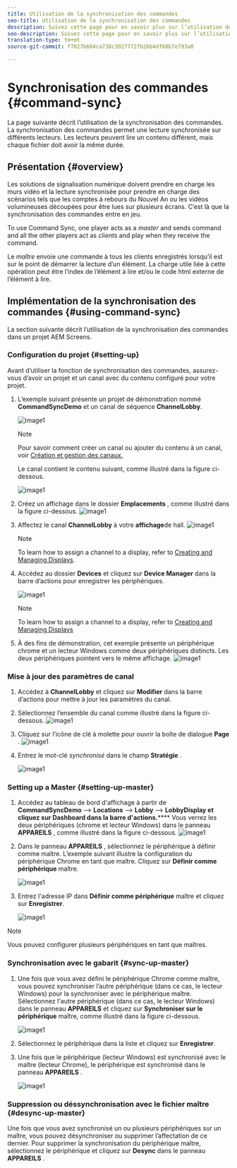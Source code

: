 ```yaml
---
title: Utilisation de la synchronisation des commandes
seo-title: Utilisation de la synchronisation des commandes
description: Suivez cette page pour en savoir plus sur l’utilisation de la synchronisation des commandes.
seo-description: Suivez cette page pour en savoir plus sur l’utilisation de la synchronisation des commandes.
translation-type: tm+mt
source-git-commit: f7827b604ca738c3927772fb26b4df68b7e793a0

---
```



# Synchronisation des commandes {#command-sync}

La page suivante décrit l’utilisation de la synchronisation des commandes. La synchronisation des commandes permet une lecture synchronisée sur différents lecteurs. Les lecteurs peuvent lire un contenu différent, mais chaque fichier doit avoir la même durée.

## Présentation {#overview}

Les solutions de signalisation numérique doivent prendre en charge les murs vidéo et la lecture synchronisée pour prendre en charge des scénarios tels que les comptes à rebours du Nouvel An ou les vidéos volumineuses découpées pour être lues sur plusieurs écrans. C’est là que la synchronisation des commandes entre en jeu.

To use Command Sync, one player acts as a *master* and sends command and all the other players act as *clients* and play when they receive the command.

Le *maître* envoie une commande à tous les clients enregistrés lorsqu’il est sur le point de démarrer la lecture d’un élément. La charge utile liée à cette opération peut être l’index de l’élément à lire et/ou le code html externe de l’élément à lire.

## Implémentation de la synchronisation des commandes {#using-command-sync}

La section suivante décrit l’utilisation de la synchronisation des commandes dans un projet AEM Screens.

### Configuration du projet {#setting-up}

Avant d’utiliser la fonction de synchronisation des commandes, assurez-vous d’avoir un projet et un canal avec du contenu configuré pour votre projet.

1. L’exemple suivant présente un projet de démonstration nommé **CommandSyncDemo** et un canal de séquence **ChannelLobby**.

   ![image1](assets/command-sync/command-sync1.png)

   >[!NOTE]
   >
   >Pour savoir comment créer un canal ou ajouter du contenu à un canal, voir [Création et gestion des canaux.](/help/user-guide/managing-channels.md)

   Le canal contient le contenu suivant, comme illustré dans la figure ci-dessous.

   ![image1](assets/command-sync/command-sync2.png)

1. Créez un affichage dans le dossier **Emplacements** , comme illustré dans la figure ci-dessous.
   ![image1](assets/command-sync/command-sync3.png)

1. Affectez le canal **ChannelLobby** à votre **affichage**de hall.
   ![image1](assets/command-sync/command-sync4.png)

   >[!NOTE]
   >
   >To learn how to assign a channel to a display, refer to [Creating and Managing Displays](/help/user-guide/managing-displays.md).

1. Accédez au dossier **Devices** et cliquez sur **Device Manager** dans la barre d’actions pour enregistrer les périphériques.

   ![image1](assets/command-sync5.png)

   >[!NOTE]
   >
   >To learn how to assign a channel to a display, refer to [Creating and Managing Displays](/help/user-guide/managing-displays.md)

1. À des fins de démonstration, cet exemple présente un périphérique chrome et un lecteur Windows comme deux périphériques distincts. Les deux périphériques pointent vers le même affichage.
   ![image1](assets/command-sync6.png)

### Mise à jour des paramètres de canal

1. Accédez à **ChannelLobby** et cliquez sur **Modifier** dans la barre d’actions pour mettre à jour les paramètres du canal.

1. Sélectionnez l’ensemble du canal comme illustré dans la figure ci-dessous.
   ![image1](assets/command-sync/command-sync7.png)

1. Cliquez sur l’icône de clé à molette pour ouvrir la boîte de dialogue **Page** .
   ![image1](assets/command-sync/command-sync8.png)

1. Entrez le mot-clé *synchronisé* dans le champ **Stratégie** .

   ![image1](assets/command-sync/command-sync9.png)


### Setting up a Master {#setting-up-master}

1. Accédez au tableau de bord d&#39;affichage à partir de **CommandSyncDemo** —> **Locations** —> **Lobby** —> **LobbyDisplay et cliquez sur Dashboard dans la barre d&#39;actions.******
Vous verrez les deux périphériques (chrome et lecteur Windows) dans le panneau **APPAREILS** , comme illustré dans la figure ci-dessous.
   ![image1](assets/command-sync/command-sync10.png)

1. Dans le panneau **APPAREILS** , sélectionnez le périphérique à définir comme maître. L’exemple suivant illustre la configuration du périphérique Chrome en tant que maître. Cliquez sur **Définir comme périphérique** maître.

   ![image1](assets/command-sync/command-sync11.png)

1. Entrez l&#39;adresse IP dans **Définir comme périphérique** maître et cliquez sur **Enregistrer**.

   ![image1](assets/command-sync/command-sync12.png)

>[!NOTE]
> Vous pouvez configurer plusieurs périphériques en tant que maîtres.

### Synchronisation avec le gabarit {#sync-up-master}

1. Une fois que vous avez défini le périphérique Chrome comme maître, vous pouvez synchroniser l’autre périphérique (dans ce cas, le lecteur Windows) pour la synchroniser avec le périphérique maître.
Sélectionnez l&#39;autre périphérique (dans ce cas, le lecteur Windows) dans le panneau **APPAREILS** et cliquez sur **Synchroniser sur le périphérique** maître, comme illustré dans la figure ci-dessous.

   ![image1](assets/command-sync/command-sync13.png)

1. Sélectionnez le périphérique dans la liste et cliquez sur **Enregistrer**.

1. Une fois que le périphérique (lecteur Windows) est synchronisé avec le maître (lecteur Chrome), le périphérique est synchronisé dans le panneau **APPAREILS** .

   ![image1](assets/command-sync/command-sync14.png)

### Suppression ou déssynchronisation avec le fichier maître {#desync-up-master}

Une fois que vous avez synchronisé un ou plusieurs périphériques sur un maître, vous pouvez désynchroniser ou supprimer l’affectation de ce dernier. Pour supprimer la synchronisation du périphérique maître, sélectionnez le périphérique et cliquez sur **Desync** dans le panneau **APPAREILS** .

